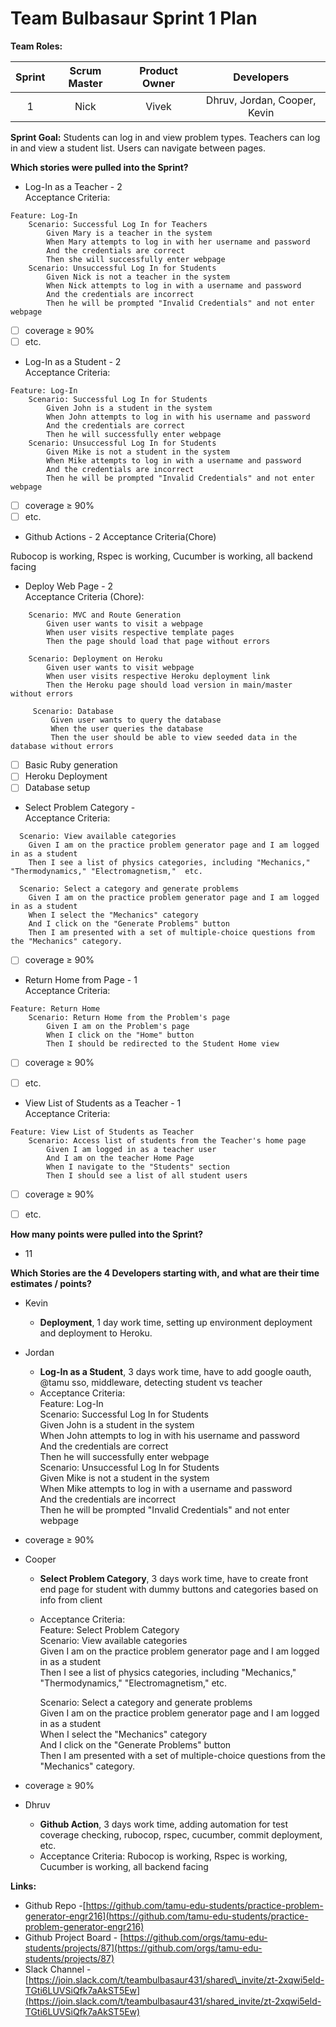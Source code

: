 

# Team Bulbasaur Sprint 1 Plan

**Team Roles:**

| Sprint | Scrum Master | Product Owner | Developers |
| :---: | :---: | :---: | :---: |
| 1 | Nick | Vivek | Dhruv, Jordan, Cooper, Kevin |

**Sprint Goal:** Students can log in and view problem types. Teachers can log in and view a student list. Users can navigate between pages.

**Which stories were pulled into the Sprint?**

* Log-In as a Teacher \- 2<br>
Acceptance Criteria:

```gherkin
Feature: Log-In
    Scenario: Successful Log In for Teachers
        Given Mary is a teacher in the system
        When Mary attempts to log in with her username and password
        And the credentials are correct
        Then she will successfully enter webpage
    Scenario: Unsuccessful Log In for Students
        Given Nick is not a teacher in the system
        When Nick attempts to log in with a username and password
        And the credentials are incorrect
        Then he will be prompted "Invalid Credentials" and not enter webpage
```

- [ ] coverage &ge; 90%
- [ ] etc.

* Log-In as a Student \- 2<br>
Acceptance Criteria:

```gherkin
Feature: Log-In
    Scenario: Successful Log In for Students
        Given John is a student in the system
        When John attempts to log in with his username and password
        And the credentials are correct
        Then he will successfully enter webpage
    Scenario: Unsuccessful Log In for Students
        Given Mike is not a student in the system
        When Mike attempts to log in with a username and password
        And the credentials are incorrect
        Then he will be prompted "Invalid Credentials" and not enter webpage
```

- [ ] coverage &ge; 90%
- [ ] etc. 

* Github Actions \- 2
Acceptance Criteria(Chore)

Rubocop is working, Rspec is working, Cucumber is working, all backend facing

* Deploy Web Page \- 2<br>
Acceptance Criteria (Chore):

```gherkin
    Scenario: MVC and Route Generation
        Given user wants to visit a webpage
        When user visits respective template pages
        Then the page should load that page without errors

    Scenario: Deployment on Heroku
        Given user wants to visit webpage
        When user visits respective Heroku deployment link
        Then the Heroku page should load version in main/master without errors
     
     Scenario: Database
         Given user wants to query the database
         When the user queries the database
         Then the user should be able to view seeded data in the database without errors
```
- [ ] Basic Ruby generation
- [ ] Heroku Deployment
- [ ] Database setup

* Select Problem Category \- <br>
Acceptance Criteria:

```gherkin
  Scenario: View available categories
    Given I am on the practice problem generator page and I am logged in as a student
    Then I see a list of physics categories, including "Mechanics," "Thermodynamics," "Electromagnetism,"  etc.

  Scenario: Select a category and generate problems
    Given I am on the practice problem generator page and I am logged in as a student
    When I select the "Mechanics" category
    And I click on the "Generate Problems" button
    Then I am presented with a set of multiple-choice questions from the "Mechanics" category.
```

- [ ] coverage &ge; 90%

* Return Home from Page \- 1<br>
Acceptance Criteria:

```gherkin
Feature: Return Home
    Scenario: Return Home from the Problem's page
        Given I am on the Problem's page
        When I click on the "Home" button 
        Then I should be redirected to the Student Home view

```

- [ ] coverage &ge; 90%
- [ ] etc. 


* View List of Students as a Teacher \- 1<br>
Acceptance Criteria:

```gherkin
Feature: View List of Students as Teacher
    Scenario: Access list of students from the Teacher's home page
        Given I am logged in as a teacher user
        And I am on the teacher Home Page
        When I navigate to the "Students" section
        Then I should see a list of all student users
```

- [ ] coverage &ge; 90%
- [ ] etc. 



**How many points were pulled into the Sprint?**

* 11

**Which Stories are the 4 Developers starting with, and what are their time estimates / points?**

* Kevin   
  * **Deployment**, 1 day work time, setting up environment deployment and deployment to Heroku. 
      
* Jordan   
  * **Log-In as a Student**, 3 days work time, have to add google oauth, @tamu sso, middleware, detecting student vs teacher  
  * Acceptance Criteria:   
    Feature: Log-In  
        Scenario: Successful Log In for Students  
            Given John is a student in the system  
            When John attempts to log in with his username and password  
            And the credentials are correct  
            Then he will successfully enter webpage  
        Scenario: Unsuccessful Log In for Students  
            Given Mike is not a student in the system  
            When Mike attempts to log in with a username and password  
            And the credentials are incorrect  
            Then he will be prompted "Invalid Credentials" and not enter webpage  
*  coverage ≥ 90%


* Cooper  
  * **Select Problem Category**, 3 days work time, have to create front end page for student with dummy buttons and categories based on info from client  
  * Acceptance Criteria:   
    Feature: Select Problem Category  
    Scenario: View available categories  
        Given I am on the practice problem generator page and I am logged in as a student  
        Then I see a list of physics categories, including "Mechanics," "Thermodynamics," "Electromagnetism,"  etc.  
      
      Scenario: Select a category and generate problems  
        Given I am on the practice problem generator page and I am logged in as a student  
        When I select the "Mechanics" category  
        And I click on the "Generate Problems" button  
        Then I am presented with a set of multiple-choice questions from the "Mechanics" category.  
      
*  coverage ≥ 90%  
* Dhruv   
  * **Github Action**, 3 days work time, adding automation for test coverage checking, rubocop, rspec, cucumber, commit deployment, etc.  
  * Acceptance Criteria: Rubocop is working, Rspec is working, Cucumber is working, all backend facing

**Links:**

* Github Repo \-[https://github.com/tamu-edu-students/practice-problem-generator-engr216](https://github.com/tamu-edu-students/practice-problem-generator-engr216)  
* Github Project Board \- [https://github.com/orgs/tamu-edu-students/projects/87](https://github.com/orgs/tamu-edu-students/projects/87)  
* Slack Channel \- [https://join.slack.com/t/teambulbasaur431/shared\_invite/zt-2xqwi5eld-TGti6LUVSiQfk7aAkST5Ew](https://join.slack.com/t/teambulbasaur431/shared_invite/zt-2xqwi5eld-TGti6LUVSiQfk7aAkST5Ew)
